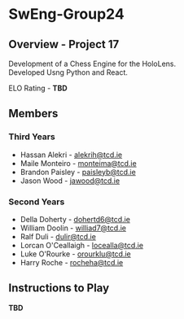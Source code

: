# SwEng-Group24
## Overview - Project 17
Development of a Chess Engine for the HoloLens.  
Developed Usng Python and React.  

ELO Rating - **TBD**

## Members
### Third Years
* Hassan Alekri - alekrih@tcd.ie
* Maile Monteiro - monteima@tcd.ie
* Brandon Paisley - paisleyb@tcd.ie
* Jason Wood - jawood@tcd.ie
### Second Years
* Della Doherty - dohertd6@tcd.ie
* William Doolin - williad7@tcd.ie
* Ralf Duli - dulir@tcd.ie
* Lorcan O'Ceallaigh - locealla@tcd.ie
* Luke O'Rourke - orourklu@tcd.ie
* Harry Roche - rocheha@tcd.ie

## Instructions to Play
**TBD**
